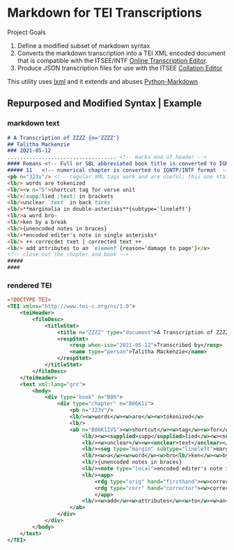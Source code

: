 # Markdown for TEI Transcriptions

Project Goals
1. Define a modified subset of markdown syntax
2. Converts the markdown transcription into a TEI XML encoded document that is compatible with the ITSEE/INTF [Online Transcription Editor](https://itsee-wce.birmingham.ac.uk/ote/transcriptiontool).
3. Produce JSON transcription files for use with the ITSEE [Collation Editor](https://github.com/itsee-birmingham/standalone_collation_editor)

This utility uses [lxml](https://pypi.org/project/lxml/) and it extends and abuses [Python-Markdown](https://pypi.org/project/Markdown/)

## Repurposed and Modified Syntax | Example
### markdown text
```markdown
# A Transcription of ZZZZ {n='ZZZZ'}
## Talitha Mackenzie
### 2021-05-12
................................... <!-- marks end of header -->
#### Romans <!-- Full or SBL abbreviated book title is converted to IGNTP/INTF format  -->
##### 11   <!-- numerical chapter is converted to IGNTP/INTF format  -->
<pb n="323v"/> <!-- regular XML tags work and are useful; this one states the folio and side --> 
<lb/> words are tokenized
<lb/><v n="5">shortcut tag for verse unit
<lb/>[supp]lied [text] in brackets
<lb/>unclear `text` in back`ticks`
<lb/>**marginalia in double-asterisks**{subtype='lineleft'}
<lb/>a word bro-
<lb/>ken by a break
<lb/>{unencoded notes in braces}
<lb/>*encoded editer's note in single asterisks*
<lb/> ++ correcdet txet | corrected text ++
<lb/> add attributes to an `element`{reason='damage to page'}</v>
<!-- close out the chapter and book -->
#####
####
```
### rendered TEI
```xml
<!DOCTYPE TEI>
<TEI xmlns="http://www.tei-c.org/ns/1.0">
    <teiHeader>
        <fileDesc>
            <titleStmt>
                <title n="ZZZZ" type="document">A Transcription of ZZZZ</title>
                <respStmt>
                    <resp when-iso="2021-05-12">Transcribed by</resp>
                    <name type="person">Talitha Mackenzie</name>
                </respStmt>
            </titleStmt>
        </fileDesc>
    </teiHeader>
    <text xml:lang="grc">
        <body>
            <div type="book" n="B06">
                <div type="chapter" n="B06K11">
                    <pb n="323v"/>
                    <lb/><w>words</w><w>are</w><w>tokenized</w>
                    <lb/>
                    <ab n="B06K11V5"><w>shortcut</w><w>tag</w><w>for</w><w>verse</w><w>unit</w>
                        <lb/><w><supplied>supp</supplied>lied</w><w><supplied>text</supplied></w><w>in</w><w>brackets</w>
                        <lb/><w>unclear</w><w><unclear>text</unclear></w><w>in</w><w>back<unclear>ticks</unclear></w>
                        <lb/><seg type="margin" subtype="lineleft">marginalia in double-asterisks</seg>
                        <lb/><w>a</w><w>word</w><w>bro<lb/>ken</w><w>by</w><w>a</w>break
                        <lb/>{unencoded notes in braces}
                        <lb/><note type="local">encoded editer's note in single asterisks</note>
                        <lb/><app>
                            <rdg type="orig" hand="firsthand"><w>correcdet</w><w>txet</w></rdg>
                            <rdg type="corr" hand="corrector"><w>corrected</w><w>text</w></rdg>
                            </app>
                        <lb/><w>add</w><w>attributes</w><w>to</w><w>an</w><w><unclear reason="damage to page">element</unclear></w>
                    </ab>
                </div>
            </div>
        </body>
    </text>
</TEI>
```
